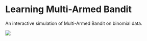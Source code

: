 # Learning Multi-Armed Bandit

An interactive simulation of Multi-Armed Bandit on binomial data.

![](/images/sim_demo.gif)
